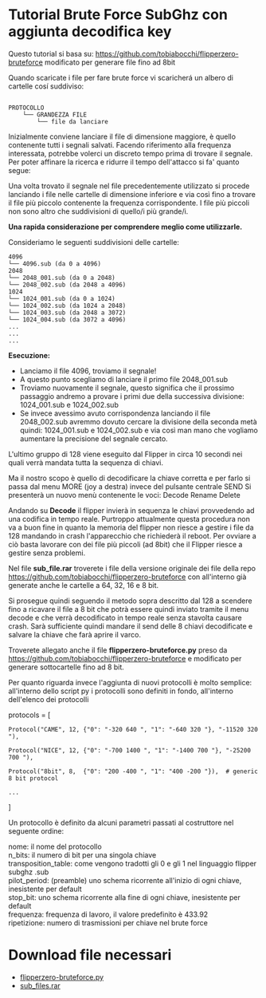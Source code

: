 # **Tutorial Brute Force SubGhz** con aggiunta decodifica key


Questo tutorial si basa su: https://github.com/tobiabocchi/flipperzero-bruteforce modificato per generare file fino ad 8bit

Quando scaricate i file per fare brute force vi scaricherá un albero di cartelle cosí suddiviso:  
```

PROTOCOLLO
    └── GRANDEZZA FILE
        └── file da lanciare

```
Inizialmente conviene lanciare il file di dimensione maggiore, è quello contenente tutti i segnali salvati. Facendo riferimento alla frequenza interessata, potrebbe volerci un discreto tempo prima di trovare il segnale.
Per poter affinare la ricerca e ridurre il tempo dell'attacco si fa' quanto segue:

Una volta trovato il segnale nel file precedentemente utilizzato si procede lanciando i file nelle cartelle di dimensione inferiore e via così fino a trovare il file più piccolo contenente  la frequenza corrispondente. I file più piccoli non sono altro che suddivisioni di quello/i più grande/i.

**Una rapida considerazione per comprendere meglio come utilizzarle.**

Consideriamo le seguenti suddivisioni delle cartelle:
```
4096
└── 4096.sub (da 0 a 4096)
2048
└── 2048_001.sub (da 0 a 2048)
└── 2048_002.sub (da 2048 a 4096)
1024
└── 1024_001.sub (da 0 a 1024)
└── 1024_002.sub (da 1024 a 2048)
└── 1024_003.sub (da 2048 a 3072)
└── 1024_004.sub (da 3072 a 4096)
...
...
...

```
**Esecuzione:**

- Lanciamo il file 4096, troviamo il segnale!
- A questo punto scegliamo di lanciare il primo file 2048_001.sub
- Troviamo nuovamente il segnale, questo significa che il prossimo passaggio andremo a provare i primi due della successiva divisione: 1024_001.sub e 1024_002.sub
- Se invece avessimo avuto corrispondenza lanciando il file 2048_002.sub avremmo dovuto cercare la divisione della seconda metà quindi: 1024_001.sub e 1024_002.sub e via così man mano che vogliamo aumentare la precisione del segnale cercato.

L'ultimo gruppo di 128 viene eseguito dal Flipper in circa 10 secondi nei quali verrà mandata tutta la sequenza di chiavi.


Ma il nostro scopo è quello di decodificare la chiave corretta e per farlo si passa dal menu MORE (joy a destra) invece del pulsante centrale SEND
Si presenterà un nuovo menù contenente le voci:
Decode
Rename
Delete

Andando su <b>Decode</b> il flipper invierà in sequenza le chiavi provvedendo ad una codifica in tempo reale.
Purtroppo attualmente questa procedura non va a buon fine in quanto la memoria del flipper non riesce a gestire i file da 128 mandando in crash l'apparecchio che richiederà il reboot.
Per ovviare a ciò basta lavorare con dei file più piccoli (ad 8bit) che il Flipper riesce a gestire senza problemi.

Nel file <b>sub_file.rar</b> troverete i file della versione originale dei file della repo https://github.com/tobiabocchi/flipperzero-bruteforce con all'interno già generate anche le cartelle a 64, 32, 16 e 8 bit.

Si prosegue quindi seguendo il metodo sopra descritto dal 128 a scendere fino a ricavare il file a 8 bit che potrà essere quindi inviato tramite il menu decode e che verrà decodificato in tempo reale senza stavolta causare crash.
Sarà sufficiente quindi mandare il send delle 8 chiavi decodificate e salvare la chiave che farà aprire il varco.

Troverete allegato anche il file <b>flipperzero-bruteforce.py</b> preso da https://github.com/tobiabocchi/flipperzero-bruteforce e modificato per generare sottocartelle fino ad 8 bit.

Per quanto riguarda invece l'aggiunta di nuovi protocolli è molto semplice: all'interno dello script py i protocolli sono definiti in fondo, all'interno dell'elenco dei protocolli

protocols = [

    Protocol("CAME", 12, {"0": "-320 640 ", "1": "-640 320 "}, "-11520 320 "),
    
    Protocol("NICE", 12, {"0": "-700 1400 ", "1": "-1400 700 "}, "-25200 700 "),
    
    Protocol("8bit", 8,  {"0": "200 -400 ", "1": "400 -200 "}),  # generic 8 bit protocol
    
    ...
    
]


Un protocollo è definito da alcuni parametri passati al costruttore nel seguente ordine:

nome: il nome del protocollo<br>
n_bits: il numero di bit per una singola chiave<br>
transposition_table: come vengono tradotti gli 0 e gli 1 nel linguaggio flipper subghz .sub<br>
pilot_period: (preamble) uno schema ricorrente all'inizio di ogni chiave, inesistente per default<br>
stop_bit: uno schema ricorrente alla fine di ogni chiave, inesistente per default<br>
frequenza: frequenza di lavoro, il valore predefinito è 433.92<br>
ripetizione: numero di trasmissioni per chiave nel brute force<p>

# Download file necessari
- [flipperzero-bruteforce.py](flipperzero-bruteforce.py)
- [sub_files.rar](sub_files.rar)


